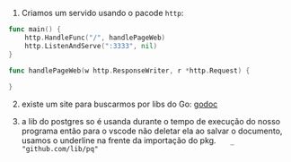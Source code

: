 1) Criamos um servido usando o pacode `http`:
```go
func main() {
	http.HandleFunc("/", handlePageWeb)
	http.ListenAndServe(":3333", nil)
}

func handlePageWeb(w http.ResponseWriter, r *http.Request) {
  
}

```

2) existe um site para buscarmos por libs do Go:
[godoc](https://godoc.org)

3) a lib do postgres so é usanda durante o tempo de execução do nosso programa
então para o vscode não deletar ela ao salvar o documento, usamos o underline na frente da importação do pkg.
`	_ "github.com/lib/pq"`
